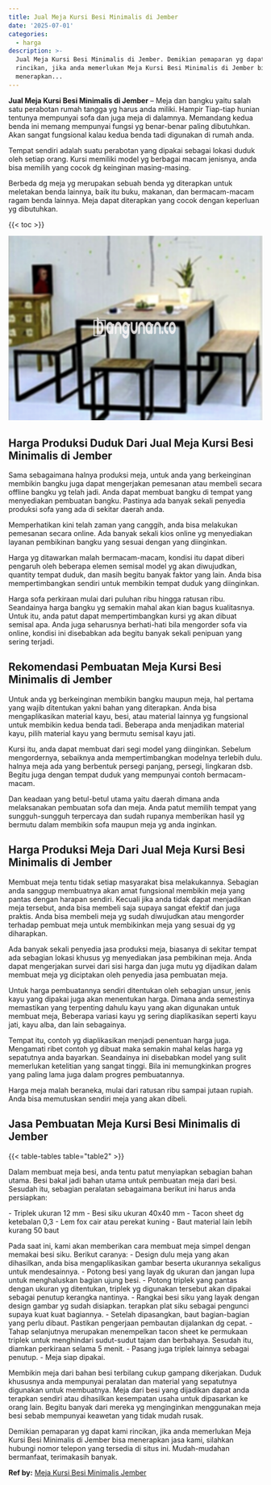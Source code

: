 ```yaml
---
title: Jual Meja Kursi Besi Minimalis di Jember
date: '2025-07-01'
categories:
  - harga
description: >-
  Jual Meja Kursi Besi Minimalis di Jember. Demikian pemaparan yg dapat kami
  rincikan, jika anda memerlukan Meja Kursi Besi Minimalis di Jember bisa
  menerapkan...
---
```


**Jual Meja Kursi Besi Minimalis di Jember** – Meja dan bangku yaitu salah satu perabotan rumah tangga yg harus anda miliki. Hampir Tiap-tiap hunian tentunya mempunyai sofa dan juga meja di dalamnya. Memandang kedua benda ini memang mempunyai fungsi yg benar-benar paling dibutuhkan. Akan sangat fungsional kalau kedua benda tadi digunakan di rumah anda.

Tempat sendiri adalah suatu perabotan yang dipakai sebagai lokasi duduk oleh setiap orang. Kursi memiliki model yg berbagai macam jenisnya, anda bisa memilih yang cocok dg keinginan masing-masing.

Berbeda dg meja yg merupakan sebuah benda yg diterapkan untuk meletakan benda lainnya, baik itu buku, makanan, dan bermacam-macam ragam benda lainnya. Meja dapat diterapkan yang cocok dengan keperluan yg dibutuhkan.

{{< toc >}}

![Jual Meja Kursi Besi Minimalis di Jember](/images/jual-meja-besi-murah14.png)

## Harga Produksi Duduk Dari Jual Meja Kursi Besi Minimalis di Jember

Sama sebagaimana halnya produksi meja, untuk anda yang berkeinginan membikin bangku juga dapat mengerjakan pemesanan atau membeli secara offline bangku yg telah jadi. Anda dapat membuat bangku di tempat yang menyediakan pembuatan bangku. Pastinya ada banyak sekali penyedia produksi sofa yang ada di sekitar daerah anda.

Memperhatikan kini telah zaman yang canggih, anda bisa melakukan pemesanan secara online. Ada banyak sekali kios online yg menyediakan layanan pembikinan bangku yang sesuai dengan yang diinginkan.

Harga yg ditawarkan malah bermacam-macam, kondisi itu dapat diberi pengaruh oleh beberapa elemen semisal model yg akan diwujudkan, quantity tempat duduk, dan masih begitu banyak faktor yang lain. Anda bisa mempertimbangkan sendiri untuk membikin tempat duduk yang diinginkan.

Harga sofa perkiraan mulai dari puluhan ribu hingga ratusan ribu. Seandainya harga bangku yg semakin mahal akan kian bagus kualitasnya. Untuk itu, anda patut dapat mempertimbangkan kursi yg akan dibuat semisal apa. Anda juga seharusnya berhati-hati bila mengorder sofa via online, kondisi ini disebabkan ada begitu banyak sekali penipuan yang sering terjadi.

## Rekomendasi Pembuatan Meja Kursi Besi Minimalis di Jember

Untuk anda yg berkeinginan membikin bangku maupun meja, hal pertama yang wajib ditentukan yakni bahan yang diterapkan. Anda bisa mengaplikasikan material kayu, besi, atau material lainnya yg fungsional untuk membikin kedua benda tadi. Beberapa anda menjadikan material kayu, pilih material kayu yang bermutu semisal kayu jati.

Kursi itu, anda dapat membuat dari segi model yang diinginkan. Sebelum mengordernya, sebaiknya anda mempertimbangkan modelnya terlebih dulu. halnya meja ada yang berbentuk persegi panjang, persegi, lingkaran dsb. Begitu juga dengan tempat duduk yang mempunyai contoh bermacam-macam.

Dan keadaan yang betul-betul utama yaitu daerah dimana anda melaksanakan pembuatan sofa dan meja. Anda patut memilih tempat yang sungguh-sungguh terpercaya dan sudah rupanya memberikan hasil yg bermutu dalam membikin sofa maupun meja yg anda inginkan.

## Harga Produksi Meja Dari Jual Meja Kursi Besi Minimalis di Jember

Membuat meja tentu tidak setiap masyarakat bisa melakukannya. Sebagian anda sanggup membuatnya akan amat fungsional membikin meja yang pantas dengan harapan sendiri. Kecuali jika anda tidak dapat menjadikan meja tersebut, anda bisa membeli saja supaya sangat efektif dan juga praktis. Anda bisa membeli meja yg sudah diwujudkan atau mengorder terhadap pembuat meja untuk membikinkan meja yang sesuai dg yg diharapkan.

Ada banyak sekali penyedia jasa produksi meja, biasanya di sekitar tempat ada sebagian lokasi khusus yg menyediakan jasa pembikinan meja. Anda dapat mengerjakan survei dari sisi harga dan juga mutu yg dijadikan dalam membuat meja yg diciptakan oleh penyedia jasa pembuatan meja.

Untuk harga pembuatannya sendiri ditentukan oleh sebagian unsur, jenis kayu yang dipakai juga akan menentukan harga. Dimana anda semestinya memastikan yang terpenting dahulu kayu yang akan digunakan untuk membuat meja, Beberapa variasi kayu yg sering diaplikasikan seperti kayu jati, kayu alba, dan lain sebagainya.

Tempat itu, contoh yg diaplikasikan menjadi penentuan harga juga. Mengamati ribet contoh yg dibuat maka semakin mahal kelas harga yg sepatutnya anda bayarkan. Seandainya ini disebabkan model yang sulit memerlukan ketelitian yang sangat tinggi. Bila ini memungkinkan progres yang paling lama juga dalam progres pembuatannya.

Harga meja malah beraneka, mulai dari ratusan ribu sampai jutaan rupiah. Anda bisa memutuskan sendiri meja yang akan dibeli.

## Jasa Pembuatan Meja Kursi Besi Minimalis di Jember

{{< table-tables table="table2" >}}

Dalam membuat meja besi, anda tentu patut menyiapkan sebagian bahan utama. Besi bakal jadi bahan utama untuk pembuatan meja dari besi. Sesudah itu, sebagian peralatan sebagaimana berikut ini harus anda persiapkan:

\- Triplek ukuran 12 mm - Besi siku ukuran 40x40 mm - Tacon sheet dg ketebalan 0,3 - Lem fox cair atau perekat kuning - Baut material lain lebih kurang 50 baut

Pada saat ini, kami akan memberikan cara membuat meja simpel dengan memakai besi siku. Berikut caranya: - Design dulu meja yang akan dihasilkan, anda bisa mengaplikasikan gambar beserta ukurannya sekaligus untuk mendesainnya. - Potong besi yang layak dg ukuran dan jangan lupa untuk menghaluskan bagian ujung besi. - Potong triplek yang pantas dengan ukuran yg ditentukan, triplek yg digunakan tersebut akan dipakai sebagai penutup kerangka nantinya. - Rangkai besi siku yang layak dengan design gambar yg sudah disiapkan. terapkan plat siku sebagai pengunci supaya kuat kuat bagiannya. - Setelah dipasangkan, baut bagian-bagian yang perlu dibaut. Pastikan pengerjaan pembautan dijalankan dg cepat. - Tahap selanjutnya merupakan menempelkan tacon sheet ke permukaan triplek untuk menghindari sudut-sudut tajam dan berbahaya. Sesudah itu, diamkan perkiraan selama 5 menit. - Pasang juga triplek lainnya sebagai penutup. - Meja siap dipakai.

Membikin meja dari bahan besi terbilang cukup gampang dikerjakan. Duduk khususnya anda mempunyai peralatan dan material yang sepatutnya digunakan untuk membuatnya. Meja dari besi yang dijadikan dapat anda terapkan sendiri atau dihasilkan kesempatan usaha untuk dipasarkan ke orang lain. Begitu banyak dari mereka yg menginginkan menggunakan meja besi sebab mempunyai keawetan yang tidak mudah rusak.

Demikian pemaparan yg dapat kami rincikan, jika anda memerlukan Meja Kursi Besi Minimalis di Jember bisa menerapkan jasa kami, silahkan hubungi nomor telepon yang tersedia di situs ini. Mudah-mudahan bermanfaat, terimakasih banyak.

**Ref by:** [Meja Kursi Besi Minimalis Jember](https://id.wikipedia.org/wiki/Meja)
